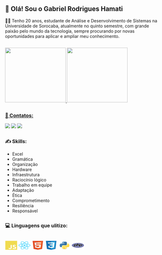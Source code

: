 ## 👋 Olá! Sou o Gabriel Rodrigues Hamati

🧑‍💻 Tenho 20 anos, estudante de Análise e Desenvolvimento de Sistemas na Universidade de Sorocaba, atualmente no quinto semestre, com grande paixão pelo mundo da tecnologia, sempre procurando por novas oportunidades para aplicar e ampliar meu conhecimento.
##

<div>
    <a href="https://github.com/GabHamati">
    <img height="180em" width="200em" src="https://github-readme-stats.vercel.app/api?username=GabHamati&show_icons=true&theme=radical&include_all_commits=true&count_private=true"/>
    <img height="180em" width="200em" src="https://github-readme-stats.vercel.app/api/top-langs/?username=GabHamati&layout=compact&langs_count=16&theme=radical"/>
</div>

##

### 📱 Contatos:
<div> 
  <a href="https://www.instagram.com/gab_hamati/" target="_blank"><img src="https://img.shields.io/badge/-Instagram-%23E4405F?style=for-the-badge&logo=instagram&logoColor=white" target="_blank"></a>
  <a href="https://www.linkedin.com/in/gabriel-rodrigues-hamati-b45b99260/" target="_blank"><img src="https://img.shields.io/badge/-LinkedIn-%230077B5?style=for-the-badge&logo=linkedin&logoColor=white" target="_blank"></a>
  <a href = "mailto:rodrigueshamati@gmail.com"><img src="https://img.shields.io/badge/-Gmail-%23333?style=for-the-badge&logo=gmail&logoColor=white" target="_blank"></a>
</div>

##

### ✍️ Skills:
- Excel
- Gramática
- Organização
- Hardware
- Infraestrutura
- Raciocínio lógico
- Trabalho em equipe
- Adaptação
- Ética
- Comprometimento
- Resiliência
- Responsável

##

### 💻 Linguagens que ulitizo:
<div style="display: inline_block"><br>
  <img align="center" alt="Js" height="30" width="40" src="https://raw.githubusercontent.com/devicons/devicon/master/icons/javascript/javascript-plain.svg">
  <img align="center" alt="React" height="30" width="40" src="https://raw.githubusercontent.com/devicons/devicon/master/icons/react/react-original.svg">
  <img align="center" alt="HTML" height="30" width="40" src="https://raw.githubusercontent.com/devicons/devicon/master/icons/html5/html5-original.svg">
  <img align="center" alt="CSS" height="30" width="40" src="https://raw.githubusercontent.com/devicons/devicon/master/icons/css3/css3-original.svg">
  <img align="center" alt="Python" height="30" width="40" src="https://raw.githubusercontent.com/devicons/devicon/master/icons/python/python-original.svg">
  <img align="center" alt="PHP" height="30" width="40" src="https://raw.githubusercontent.com/devicons/devicon/master/icons/php/php-original.svg">
</div>

##
